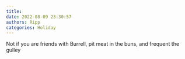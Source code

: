 ```yaml
---
title: 
date: 2022-08-09 23:30:57
authors: Ripp
categories: Holiday
---
```


 Not if you are friends with Burrell, pit meat in the buns, and frequent the gulley